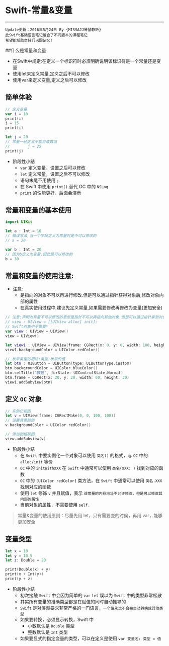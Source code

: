 # Swift-常量&变量
---
```objc
Update更新：2016年5月24日 By {MISSAJJ琴瑟静听}
此Swift基础语言笔记融合了不同版本的课程笔记
希望能帮助童鞋们巩固记忆!
```
##什么是常量和变量

- 在Swift中规定:在定义一个标识符时必须明确说明该标识符是一个常量还是变量
- 使用let来定义常量,定义之后不可以修改
- 使用var来定义变量,定义之后可以修改


## 简单体验

```swift
// 定义变量
var i = 10
print(i)
i = 15
print(i)

let j = 20
// 常量一经定义不能自改数值
//        j = 25
print(j)
```

* 阶段性小结
    * `var` 定义变量，设置之后可以修改
    * `let` 定义常量，设置之后不可以修改
    * 语句末尾不用使用 `;`
    * 在 Swift 中使用 `print()` 替代 OC 中的 `NSLog`
    * `print` 的性能更好，后面会演示

## 常量和变量的基本使用

```swift
import UIKit

let a : Int = 10
// 错误写法,当一个字段定义为常量时是不可以修改的
// a = 20

var b : Int = 20
// 因为b定义为变量,因此是可以修改的
b = 30
```

## 常量和变量的使用注意:

- 注意:
  - 是指向的对象不可以再进行修改.但是可以通过指针获得对象后,修改对象内部的属性
  - 在真实使用过程中,建议先定义常量,如果需要修改再修改为变量(更加安全)

```swift
// 注意:声明为常量不可以修改的意思是指针不可以再指向其他对象.但是可以通过指针拿到对象,修改其中的属性
// view : UIView = [[UIView alloc] init];
// Swift对象中不需要*
var view : UIView = UIView()
view = UIView()

let view1 : UIView = UIView(frame: CGRect(x: 0, y: 0, width: 100, height: 100))
view1.backgroundColor = UIColor.redColor()

// 枚举类型的用法:类型.枚举的值
let btn : UIButton = UIButton(type: UIButtonType.Custom)
btn.backgroundColor = UIColor.blueColor()
btn.setTitle("按钮", forState: UIControlState.Normal)
btn.frame = CGRect(x: 20, y: 20, width: 60, height: 30)
view1.addSubview(btn)
```
## 定义 `OC` 对象

```swift
// 实例化视图
let v = UIView(frame: CGRectMake(0, 0, 100, 100))
// 设置背景颜色
v.backgroundColor = UIColor.redColor()

// 添加到根视图
view.addSubview(v)
```

* 阶段性小结
    * 在 `Swift` 中要实例化一个对象可以使用 `类名()` 的格式，与 `OC` 中的 `alloc/init` 等价
    * `OC` 中的 `initWithXXX` 在 `Swift` 中通常可以使用 `类名(XXX: )` 找到对应的函数
    * `OC` 中的 `[UIColor redColor]` 类方法，在 `Swift` 中通常可以使用 `类名.XXX` 找到对应的函数
    * 使用 `let` 修饰 `v` 并且赋值，表示 `该常量的内存地址不允许修改，但是可以修改其内部的属性`
    * 当前对象的属性，不需要使用 `self.`

> 常量&变量的使用原则：尽量先用 let，只有需要变的时候，再用 var，能够更加安全

## 变量类型

```swift
let x = 10
let y = 10.5
let z: Double = 20

print(Double(x) + y)
print(x + Int(y))
print(y + z)
```

* 阶段性小结
    * 初次接触 `Swift` 中会因为简单的 `var` `let` 误以为 `Swift` 中的类型非常松散
    * 其实所有变量的准确类型都是在赋值的同时自动推导的
    * `Swift` 是对类型要求非常严格的一门语言，`一个值永远不会被自动转换成其他类型`
    * 如果要转换，必须显示转换，Swift 中
        * 小数默认是 `Double` 类型
        * 整数默认是 `Int` 类型
    * 如果要显式的指定变量的类型，可以在定义是使用 `var 变量名: 类型 = 值`
